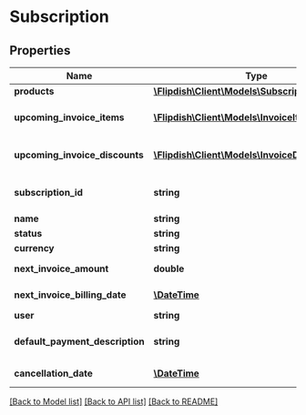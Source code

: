 # Subscription

## Properties
Name | Type | Description | Notes
------------ | ------------- | ------------- | -------------
**products** | [**\Flipdish\\Client\Models\SubscriptionProduct[]**](SubscriptionProduct.md) | Products | 
**upcoming_invoice_items** | [**\Flipdish\\Client\Models\InvoiceItem[]**](InvoiceItem.md) | Upcoming invoice items | [optional] 
**upcoming_invoice_discounts** | [**\Flipdish\\Client\Models\InvoiceDiscount[]**](InvoiceDiscount.md) | Upcoming invoice discounts | [optional] 
**subscription_id** | **string** | The subscription identifier | 
**name** | **string** |  | 
**status** | **string** | Status | 
**currency** | **string** | Currency | 
**next_invoice_amount** | **double** | Next invoice amount | [optional] 
**next_invoice_billing_date** | [**\DateTime**](\DateTime.md) | Next invoice billing date | [optional] 
**user** | **string** | User | 
**default_payment_description** | **string** | Default payment description | [optional] 
**cancellation_date** | [**\DateTime**](\DateTime.md) | Cancellation Date | [optional] 

[[Back to Model list]](../README.md#documentation-for-models) [[Back to API list]](../README.md#documentation-for-api-endpoints) [[Back to README]](../README.md)


